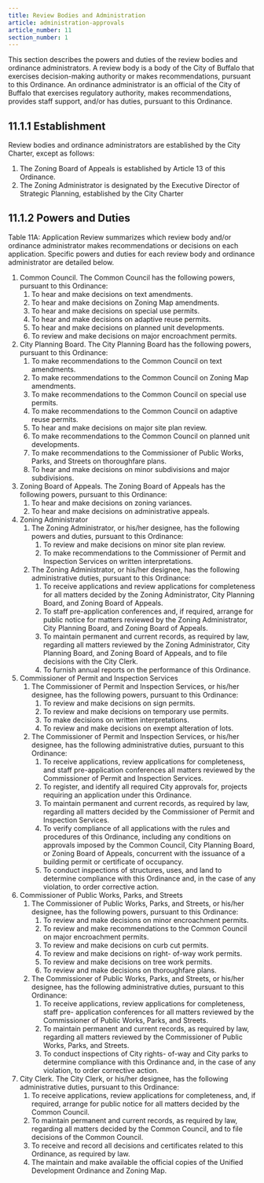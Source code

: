 ```yaml
---
title: Review Bodies and Administration
article: administration-approvals
article_number: 11
section_number: 1
---
```


This section describes the powers and duties of the review bodies and ordinance administrators. A review body is a body of the City of Buffalo that exercises decision-making authority or makes recommendations, pursuant to this Ordinance. An ordinance administrator is an official of the City of Buffalo that exercises regulatory authority, makes recommendations, provides staff support, and/or has duties, pursuant to this Ordinance.

## 11.1.1 Establishment

Review bodies and ordinance administrators are established by the City Charter, except as follows:

1. The Zoning Board of Appeals is established by Article 13 of this Ordinance.
2. The Zoning Administrator is designated by the Executive Director of Strategic Planning, established by the City Charter

## 11.1.2 Powers and Duties

Table 11A: Application Review summarizes which review body and/or ordinance administrator makes recommendations or decisions on each application. Specific powers and duties for each review body and ordinance administrator are detailed below.

1. Common Council. The Common Council has the following powers, pursuant to this Ordinance:
   1. To hear and make decisions on text amendments.
   2. To hear and make decisions on Zoning Map amendments.
   3. To hear and make decisions on special use permits.
   4. To hear and make decisions on adaptive reuse permits.
   5. To hear and make decisions on planned unit developments.
   6. To review and make decisions on major encroachment permits.
2. City Planning Board. The City Planning Board has the following powers, pursuant to this Ordinance:
   1. To make recommendations to the Common Council on text amendments.
   2. To make recommendations to the Common Council on Zoning Map amendments.
   3. To make recommendations to the Common Council on special use permits.
   4. To make recommendations to the Common Council on adaptive reuse permits.
   5. To hear and make decisions on major site plan review.
   6. To make recommendations to the Common Council on planned unit developments.
   7. To make recommendations to the Commissioner of Public Works, Parks, and Streets on thoroughfare plans.
   8. To hear and make decisions on minor subdivisions and major subdivisions.
3. Zoning Board of Appeals. The Zoning Board of Appeals has the following powers, pursuant to this Ordinance:
   1. To hear and make decisions on zoning variances.
   2. To hear and make decisions on administrative appeals.
4. Zoning Administrator
   1. The Zoning Administrator, or his/her designee, has the following powers and duties, pursuant to this Ordinance:
      1. To review and make decisions on minor site plan review.
      2. To make recommendations to the Commissioner of Permit and Inspection Services on written interpretations.
   2. The Zoning Administrator, or his/her designee, has the following administrative duties, pursuant to this Ordinance:
      1. To receive applications and review applications for completeness for all matters decided by the Zoning Administrator, City Planning Board, and Zoning Board of Appeals.
      2. To staff pre-application conferences and, if required, arrange for public notice for matters reviewed by the Zoning Administrator, City Planning Board, and Zoning Board of Appeals.
      3. To maintain permanent and current records, as required by law, regarding all matters reviewed by the Zoning Administrator, City Planning Board, and Zoning Board of Appeals, and to file decisions with the City Clerk.
      4. To furnish annual reports on the performance of this Ordinance.
5. Commissioner of Permit and Inspection Services
   1. The Commissioner of Permit and Inspection Services, or his/her designee, has the following powers, pursuant to this Ordinance:
      1. To review and make decisions on sign permits.
      2. To review and make decisions on temporary use permits.
      3. To make decisions on written interpretations.
      4. To review and make decisions on exempt alteration of lots.
   2. The Commissioner of Permit and Inspection Services, or his/her designee, has the following administrative duties, pursuant to this Ordinance:
      1. To receive applications, review applications for completeness, and staff pre-application conferences all matters reviewed by the Commissioner of Permit and Inspection Services.
      2. To register, and identify all required City approvals for, projects requiring an application under this Ordinance.
      3. To maintain permanent and current records, as required by law, regarding all matters decided by the Commissioner of Permit and Inspection Services.
      4. To verify compliance of all applications with the rules and procedures of this Ordinance, including any conditions on approvals imposed by the Common Council, City Planning Board, or Zoning Board of Appeals, concurrent with the issuance of a building permit or certificate of occupancy.
      5. To conduct inspections of structures, uses, and land to determine compliance with this Ordinance and, in the case of any violation, to order corrective action.
6. Commissioner of Public Works, Parks, and Streets
   1. The Commissioner of Public Works, Parks, and Streets, or his/her designee, has the following powers, pursuant to this Ordinance:
      1. To review and make decisions on minor encroachment permits.
      2. To review and make recommendations to the Common Council on major encroachment permits.
      3. To review and make decisions on curb cut permits.
      4. To review and make decisions on right- of-way work permits.
      5. To review and make decisions on tree work permits.
      6. To review and make decisions on thoroughfare plans.
   2. The Commissioner of Public Works, Parks, and Streets, or his/her designee, has the following administrative duties, pursuant to this Ordinance:
      1. To receive applications, review applications for completeness, staff pre- application conferences for all matters reviewed by the Commissioner of Public Works, Parks, and Streets.
      2. To maintain permanent and current records, as required by law, regarding all matters reviewed by the Commissioner of Public Works, Parks, and Streets.
      3. To conduct inspections of City rights- of-way and City parks to determine compliance with this Ordinance and, in the case of any violation, to order corrective action.
7. City Clerk. The City Clerk, or his/her designee, has the following administrative duties, pursuant to this Ordinance:
   1. To receive applications, review applications for completeness, and, if required, arrange for public notice for all matters decided by the Common Council.
   2. To maintain permanent and current records, as required by law, regarding all matters decided by the Common Council, and to file decisions of the Common Council.
   3. To receive and record all decisions and certificates related to this Ordinance, as required by law.
   4. The maintain and make available the official copies of the Unified Development Ordinance and Zoning Map.
